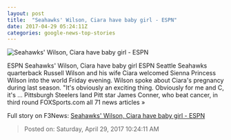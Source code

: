 ```yaml
---
layout: post
title:  "Seahawks' Wilson, Ciara have baby girl - ESPN"
date: 2017-04-29 05:24:11Z
categories: google-news-top-stories
---
```


![Seahawks' Wilson, Ciara have baby girl - ESPN](http://a2.espncdn.com/combiner/i?img=%2Fphoto%2F2016%2F0722%2Fr106076_1296x729_16%2D9.jpg)

ESPN Seahawks' Wilson, Ciara have baby girl ESPN Seattle Seahawks quarterback Russell Wilson and his wife Ciara welcomed Sienna Princess Wilson into the world Friday evening. Wilson spoke about Ciara's pregnancy during last season. "It's obviously an exciting thing. Obviously for me and C, it's ... Pittsburgh Steelers land Pitt star James Conner, who beat cancer, in third round FOXSports.com all 71 news articles »


Full story on F3News: [Seahawks' Wilson, Ciara have baby girl - ESPN](http://www.f3nws.com/n/vDJB3D)

> Posted on: Saturday, April 29, 2017 10:24:11 AM
